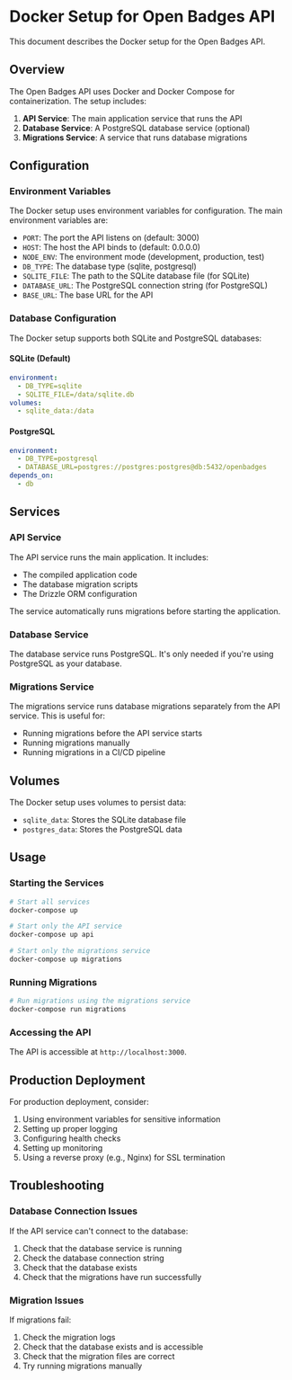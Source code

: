 # Docker Setup for Open Badges API

This document describes the Docker setup for the Open Badges API.

## Overview

The Open Badges API uses Docker and Docker Compose for containerization. The setup includes:

1. **API Service**: The main application service that runs the API
2. **Database Service**: A PostgreSQL database service (optional)
3. **Migrations Service**: A service that runs database migrations

## Configuration

### Environment Variables

The Docker setup uses environment variables for configuration. The main environment variables are:

- `PORT`: The port the API listens on (default: 3000)
- `HOST`: The host the API binds to (default: 0.0.0.0)
- `NODE_ENV`: The environment mode (development, production, test)
- `DB_TYPE`: The database type (sqlite, postgresql)
- `SQLITE_FILE`: The path to the SQLite database file (for SQLite)
- `DATABASE_URL`: The PostgreSQL connection string (for PostgreSQL)
- `BASE_URL`: The base URL for the API

### Database Configuration

The Docker setup supports both SQLite and PostgreSQL databases:

#### SQLite (Default)

```yaml
environment:
  - DB_TYPE=sqlite
  - SQLITE_FILE=/data/sqlite.db
volumes:
  - sqlite_data:/data
```

#### PostgreSQL

```yaml
environment:
  - DB_TYPE=postgresql
  - DATABASE_URL=postgres://postgres:postgres@db:5432/openbadges
depends_on:
  - db
```

## Services

### API Service

The API service runs the main application. It includes:

- The compiled application code
- The database migration scripts
- The Drizzle ORM configuration

The service automatically runs migrations before starting the application.

### Database Service

The database service runs PostgreSQL. It's only needed if you're using PostgreSQL as your database.

### Migrations Service

The migrations service runs database migrations separately from the API service. This is useful for:

- Running migrations before the API service starts
- Running migrations manually
- Running migrations in a CI/CD pipeline

## Volumes

The Docker setup uses volumes to persist data:

- `sqlite_data`: Stores the SQLite database file
- `postgres_data`: Stores the PostgreSQL data

## Usage

### Starting the Services

```bash
# Start all services
docker-compose up

# Start only the API service
docker-compose up api

# Start only the migrations service
docker-compose up migrations
```

### Running Migrations

```bash
# Run migrations using the migrations service
docker-compose run migrations
```

### Accessing the API

The API is accessible at `http://localhost:3000`.

## Production Deployment

For production deployment, consider:

1. Using environment variables for sensitive information
2. Setting up proper logging
3. Configuring health checks
4. Setting up monitoring
5. Using a reverse proxy (e.g., Nginx) for SSL termination

## Troubleshooting

### Database Connection Issues

If the API service can't connect to the database:

1. Check that the database service is running
2. Check the database connection string
3. Check that the database exists
4. Check that the migrations have run successfully

### Migration Issues

If migrations fail:

1. Check the migration logs
2. Check that the database exists and is accessible
3. Check that the migration files are correct
4. Try running migrations manually
